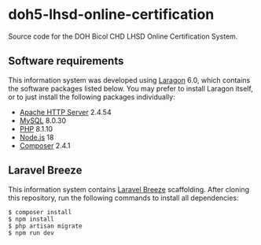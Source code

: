 # doh5-lhsd-online-certification
Source code for the DOH Bicol CHD LHSD Online Certification System.

## Software requirements
This information system was developed using [Laragon](https://laragon.org/)
6.0, which contains the software packages listed below. You may prefer to
install Laragon itself, or to just install the following packages
individually:
- [Apache HTTP Server](https://httpd.apache.org/) 2.4.54
- [MySQL](https://www.mysql.com/) 8.0.30
- [PHP](https://www.php.net/) 8.1.10
- [Node.js](https://nodejs.org/en/) 18
- [Composer](https://getcomposer.org/) 2.4.1

## Laravel Breeze
This information system contains [Laravel Breeze](https://laravel.com/docs/10.x/starter-kits#laravel-breeze)
scaffolding. After cloning this repository, run the following commands to
install all dependencies:
```
$ composer install
$ npm install
$ php artisan migrate
$ npm run dev
```